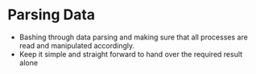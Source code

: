 # Parsing Data
- Bashing through data parsing and making sure that all processes are read and manipulated accordingly.
- Keep it simple and straight forward to hand over the required result alone